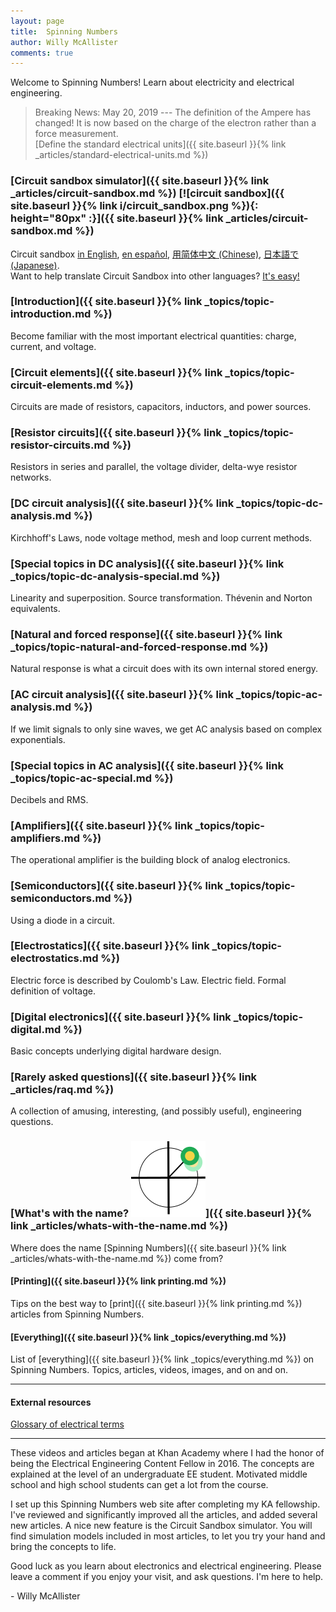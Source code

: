 ```yaml
--- 
layout: page
title:  Spinning Numbers 
author: Willy McAllister
comments: true
---
```


Welcome to Spinning Numbers! Learn about electricity and electrical engineering.  

>Breaking News: May 20, 2019 --- The definition of the Ampere has changed! It is now based on the charge of the electron rather than a force measurement.  
[Define the standard electrical units]({{ site.baseurl }}{% link _articles/standard-electrical-units.md %})

### [Circuit sandbox simulator]({{ site.baseurl }}{% link _articles/circuit-sandbox.md %}) [![circuit sandbox]({{ site.baseurl }}{% link i/circuit_sandbox.png %}){: height="80px" :}]({{ site.baseurl }}{% link _articles/circuit-sandbox.md %})

Circuit sandbox [in English](https://spinningnumbers.org/circuit-sandbox/index.html), [en español](https://spinningnumbers.org/circuit-sandbox/index-es.html), [用简体中文 (Chinese)](https://spinningnumbers.org/circuit-sandbox/index-zh.html), [日本語で (Japanese)](https://spinningnumbers.org/circuit-sandbox/index-ja.html).  
Want to help translate Circuit Sandbox into other languages? [It's easy!](a/circuit-sandbox.html#translation)

### [Introduction]({{ site.baseurl }}{% link _topics/topic-introduction.md %})
Become familiar with the most important electrical quantities: charge, current, and voltage.

### [Circuit elements]({{ site.baseurl }}{% link _topics/topic-circuit-elements.md %})
Circuits are made of resistors, capacitors, inductors, and power sources.

### [Resistor circuits]({{ site.baseurl }}{% link _topics/topic-resistor-circuits.md %})
Resistors in series and parallel, the voltage divider, delta-wye resistor networks.

### [DC circuit analysis]({{ site.baseurl }}{% link _topics/topic-dc-analysis.md %})
Kirchhoff's Laws, node voltage method, mesh and loop current methods. 

### [Special topics in DC analysis]({{ site.baseurl }}{% link _topics/topic-dc-analysis-special.md %})
Linearity and superposition. Source transformation. Thévenin and Norton equivalents.

### [Natural and forced response]({{ site.baseurl }}{% link _topics/topic-natural-and-forced-response.md %})
Natural response is what a circuit does with its own internal stored energy.  

### [AC circuit analysis]({{ site.baseurl }}{% link _topics/topic-ac-analysis.md %})
If we limit signals to only sine waves, we get AC analysis based on complex exponentials. 

### [Special topics in AC analysis]({{ site.baseurl }}{% link _topics/topic-ac-special.md %})

Decibels and RMS.

### [Amplifiers]({{ site.baseurl }}{% link _topics/topic-amplifiers.md %})
The operational amplifier is the building block of analog electronics.

### [Semiconductors]({{ site.baseurl }}{% link _topics/topic-semiconductors.md %}) 
Using a diode in a circuit.

### [Electrostatics]({{ site.baseurl }}{% link _topics/topic-electrostatics.md %})  
Electric force is described by Coulomb's Law. Electric field. Formal definition of voltage.

### [Digital electronics]({{ site.baseurl }}{% link _topics/topic-digital.md %})  
Basic concepts underlying digital hardware design.

### [Rarely asked questions]({{ site.baseurl }}{% link _articles/raq.md %})
A collection of amusing, interesting, (and possibly useful), engineering questions.

### [What's with the name? <img class="sn-logo" src="/i/sn_logo2.svg">]({{ site.baseurl }}{% link _articles/whats-with-the-name.md %})     
Where does the name [Spinning Numbers]({{ site.baseurl }}{% link _articles/whats-with-the-name.md %}) come from?

#### [Printing]({{ site.baseurl }}{% link printing.md %})  
Tips on the best way to [print]({{ site.baseurl }}{% link printing.md %}) articles from Spinning Numbers.

#### [Everything]({{ site.baseurl }}{% link _topics/everything.md %})
List of [everything]({{ site.baseurl }}{% link _topics/everything.md %}) on Spinning Numbers. Topics, articles, videos, images, and on and on.

----
#### External resources

[Glossary of electrical terms](https://electricalschool.org/)

----

These videos and articles began at Khan Academy where I had the honor of being the Electrical Engineering Content Fellow in 2016. The concepts are explained at the level of an undergraduate EE student. Motivated middle school and high school students can get a lot from the course. 

I set up this Spinning Numbers web site after completing my KA fellowship. I've reviewed and significantly improved all the articles, and added several new articles. A nice new feature is the Circuit Sandbox simulator. You will find simulation models included in most articles, to let you try your hand and bring the concepts to life. 

Good luck as you learn about electronics and electrical engineering. Please leave a comment if you enjoy your visit, and ask questions. I'm here to help.

   \- Willy McAllister

